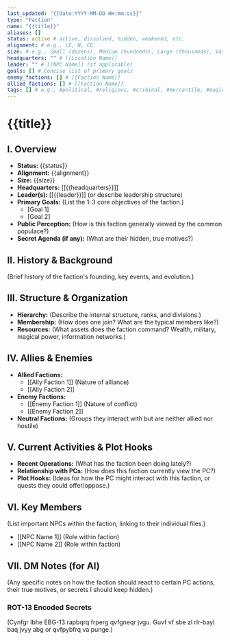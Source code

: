 ```yaml
---
last_updated: "{{date:YYYY-MM-DD HH:mm:ss}}"
type: "Faction"
name: "{{title}}"
aliases: []
status: active # active, dissolved, hidden, weakened, etc.
alignment: # e.g., LE, N, CG
size: # e.g., Small (dozens), Medium (hundreds), Large (thousands), Vast (tens of thousands+)
headquarters: "" # [[Location Name]]
leader: "" # [[NPC Name]] (if applicable)
goals: [] # Concise list of primary goals
enemy_factions: [] # [[Faction Name]]
allied_factions: [] # [[Faction Name]]
tags: [] # e.g., #political, #religious, #criminal, #mercantile, #magic
---
```

# {{title}}

## I. Overview
* **Status:** {{status}}
* **Alignment:** {{alignment}}
* **Size:** {{size}}
* **Headquarters:** [[{{headquarters}}]]
* **Leader(s):** [[{{leader}}]] (or describe leadership structure)
* **Primary Goals:** (List the 1-3 core objectives of the faction.)
    * [Goal 1]
    * [Goal 2]
* **Public Perception:** (How is this faction generally viewed by the common populace?)
* **Secret Agenda (if any):** (What are their hidden, true motives?)

## II. History & Background
(Brief history of the faction's founding, key events, and evolution.)

## III. Structure & Organization
* **Hierarchy:** (Describe the internal structure, ranks, and divisions.)
* **Membership:** (How does one join? What are the typical members like?)
* **Resources:** (What assets does the faction command? Wealth, military, magical power, information networks.)

## IV. Allies & Enemies
* **Allied Factions:**
    * [[Ally Faction 1]] (Nature of alliance)
    * [[Ally Faction 2]]
* **Enemy Factions:**
    * [[Enemy Faction 1]] (Nature of conflict)
    * [[Enemy Faction 2]]
* **Neutral Factions:** (Groups they interact with but are neither allied nor hostile)

## V. Current Activities & Plot Hooks
* **Recent Operations:** (What has the faction been doing lately?)
* **Relationship with PCs:** (How does this faction currently view the PC?)
* **Plot Hooks:** (Ideas for how the PC might interact with this faction, or quests they could offer/oppose.)

## VI. Key Members
(List important NPCs within the faction, linking to their individual files.)
* [[NPC Name 1]] (Role within faction)
* [[NPC Name 2]] (Role within faction)

## VII. DM Notes (for AI)
(Any specific notes on how the faction should react to certain PC actions, their true motives, or secrets I should keep hidden.)

### ROT-13 Encoded Secrets
(Cynfgr lbhe EBG-13 rapbqrq frperg qvfgneqr jvgu. Guvf vf sbe zl rlr-bayl baq jvyy abg or qvfpybfrq va punge.)